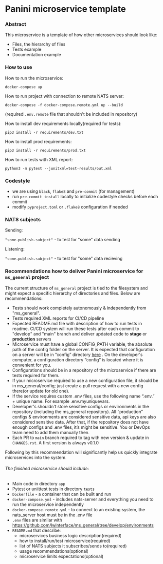 # Panini microservice template

### Abstract

This microservice is a template of how other microservices should look like:
- Files, the hierarchy of files
- Tests example
- Documentation example

### How to use

How to run the microservice:

`docker-compose up`

How to run project with connection to remote NATS server:

`docker-compose -f docker-compose.remote.yml up --build`

(required `.env.remote` file that shouldn't be included in repository)

How to install dev requirements locally(required for tests):

`pip3 install -r requirements/dev.txt`

How to install prod requirements:

`pip3 install -r requirements/prod.txt`

How to run tests with XML report:

`python3 -m pytest --junitxml=test-results/out.xml`

### Codestyle
- we are using `black`, `flake8` and `pre-commit` (for management)
- run `pre-commit install` locally to initialize codestyle checks before each commit
- modify `pyproject.toml` or `.flake8` configuration if needed

### NATS subjects

Sending:

`"some.publish.subject"` - to test for "some" data sending

Listening:

`"some.publish.subject"` - to test for "some" data recieving


### Recommendations how to deliver Panini microservice for `ms_general` project


The current structure of `ms_general` project is tied to the filesystem and might expect a specific hierarchy of directories and files.
Below are recommendations:

- Tests should work completely autonomously & independently from "ms_general". 
- Tests required XML reports for CI/CD pipeline
- Expected README.md file with description of how to run tests in readme. CI/CD system will run these tests after each commit to "develop" and "main" branch and deliver updated code to **stage** or **production** servers
- Microservice must have a global CONFIG_PATH variable, the absolute path of the config folder on the server. It is expected that configuration on a server will be in “config” directory [here](https://github.com/lwinterface/ms_general/tree/develop/config) . On the developer's computer, a configuration directory “config” is located where it is convenient for you.
- Configurations should be in a repository of the microservice if there are tests required for them.
- If your microservice required to use a new configuration file, it should be in ms_general/config; just create a pull request with a new config there(or update for old one).
- If the service requires custom .env files, use the following name “.env.” + unique name. For example .env.myuniquevars.
- Developer's shouldn't store sensitive configs or environments in the repository (including the ms_general repository). All “production” configs & environments are considered sensitive data, api keys are also considered sensitive data. After that, if the repository does not have enough configs and .env files, it’s might be sensitive. You or DevOps team need to add them manually then.
- Each PR to `main` branch required to tag with new version & update in `CHANGES.rst`. A first version is always v0.1.0


Following by this recommendation will significantly help us quickly integrate microservices into the system.

###### The finished microservice should include:

- Main code in directory `app`
- Pytest or uniittest tests in directory `tests`
- `Dockerfile` - a container that can be built and run
- `docker-compose.yml` - includes nats-server and everything you need to run the microservice independently
- `docker-compose.remote.yml` - to connect to an existing system, the nats_server host must be in the .env file
- `.env` files are similar with https://github.com/lwinterface/ms_general/tree/develop/environments
- `README.md` that describe:
    - microservices business logic description(required)
    - how to install/run/test microservice(required)
    - list of NATS subjects it subscribes/sends to(required)
    - usage recommendations(optional)
    - microservice limits expectations(optional)

